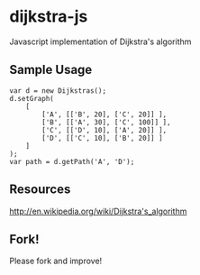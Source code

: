 # dijkstra-js

Javascript implementation of Dijkstra's algorithm 

## Sample Usage

	var d = new Dijkstras();
	d.setGraph(
		[
			['A', [['B', 20], ['C', 20]] ], 
			['B', [['A', 30], ['C', 100]] ], 
			['C', [['D', 10], ['A', 20]] ], 
			['D', [['C', 10], ['B', 20]] ]
		]
	);
	var path = d.getPath('A', 'D');
	
## Resources
http://en.wikipedia.org/wiki/Dijkstra's_algorithm

## Fork!
Please fork and improve!